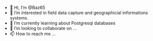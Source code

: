 - 👋 Hi, I’m @Baz65
- 👀 I’m interested in field data capture and  geographicial informations systems.
- 🌱 I’m currently learning about Postgresql databases
- 💞️ I’m looking to collaborate on ...
- 📫 How to reach me ...

<!---
Baz65/Baz65 is a ✨ special ✨ repository because its `README.md` (this file) appears on your GitHub profile.
You can click the Preview link to take a look at your changes.
--->
